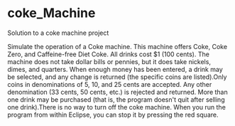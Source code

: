 # coke_Machine
Solution to a coke machine project

Simulate the operation of a Coke machine. This machine offers Coke, Coke Zero, and Caffeine-free Diet Coke. All drinks cost $1 (100 cents). The machine does not take dollar bills or pennies, but it does take nickels, dimes, and quarters. When enough money has been entered, a drink may be selected, and any change is returned (the specific coins are listed).Only coins in denominations of 5, 10, and 25 cents are accepted. Any other denomination (33 cents, 50 cents, etc.) is rejected and returned. More than one drink may be purchased (that is, the program doesn't quit after selling one drink).There is no way to turn off the coke machine. When you run the program from within Eclipse, you can stop it by pressing the red square.
